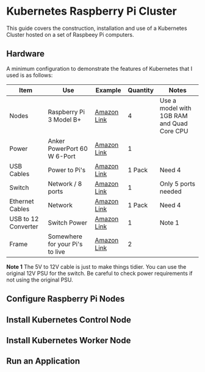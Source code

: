 # Kubernetes Raspberry Pi Cluster

This guide covers the construction, installation and use of a Kubernetes Cluster hosted on a set of Raspbeey Pi computers.

<p align="center">
  </img src="images/cluster.png">
</p>

## Hardware

A minimum configuration to demonstrate the features of Kubernetes that I used is as follows:

| Item | Use | Example | Quantity |Notes | 
|------|-----|---------|--------|---|
| Nodes | Raspberry Pi 3 Model B+   | [Amazon Link](https://www.amazon.co.uk/Raspberry-Pi-Model-64-Bit-Processor/dp/B07BDR5PDW) | 4 |Use a model with 1GB RAM and Quad Core CPU | 
| Power | Anker PowerPort 60 W 6-Port  | [Amazon Link](https://www.amazon.co.uk/Anker-PowerPort-Family-Sized-Technology-Smartphones-Black/dp/B00PK1IIJY)  |  1    |   | 
| USB Cables | Power to Pi's    | [Amazon Link](https://www.amazon.co.uk/gp/product/B00OOOHPN8) |   1 Pack       | Need 4      | 
| Switch   | Network / 8 ports |  [Amazon Link](https://www.amazon.co.uk/gp/product/B00AWM7PKO) |  1      |  Only 5 ports needed | 
| Ethernet Cables  | Network |  [Amazon Link](https://www.amazon.co.uk/gp/product/B01LF80T4M) | 1 Pack       | Need 4      | 
| USB to 12 Converter  | Switch Power    |    [Amazon Link](https://www.amazon.co.uk/gp/product/B071X6VYXR)    |   1     | Note 1      |
| Frame | Somewhere for your Pi's to live | [Amazon Link](https://www.amazon.co.uk/gp/product/B01G38L7VS) | 2 | |

**Note 1** The 5V to 12V cable is just to make things tidier.  You can use the original 12V PSU for the switch. Be careful to check power requirements if not using the original PSU.


## Configure Raspberry Pi Nodes


## Install Kubernetes Control Node



## Install Kubernetes Worker Node



## Run an Application








